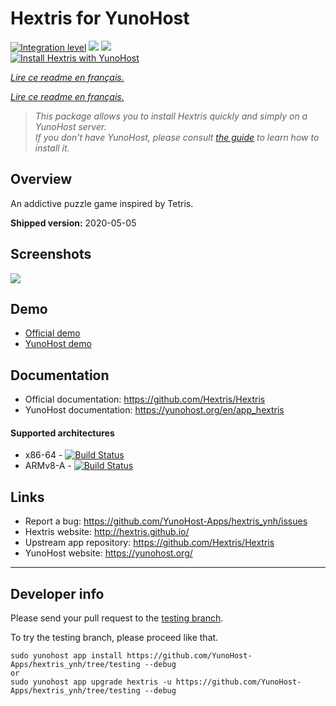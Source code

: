 # Hextris for YunoHost

[![Integration level](https://dash.yunohost.org/integration/hextris.svg)](https://dash.yunohost.org/appci/app/hextris) ![](https://ci-apps.yunohost.org/ci/badges/hextris.status.svg) ![](https://ci-apps.yunohost.org/ci/badges/hextris.maintain.svg)  
[![Install Hextris with YunoHost](https://install-app.yunohost.org/install-with-yunohost.svg)](https://install-app.yunohost.org/?app=hextris)

*[Lire ce readme en français.](./README_fr.md)*

*[Lire ce readme en français.](./README_fr.md)*

> *This package allows you to install Hextris quickly and simply on a YunoHost server.  
If you don't have YunoHost, please consult [the guide](https://yunohost.org/#/install) to learn how to install it.*

## Overview
An addictive puzzle game inspired by Tetris.

**Shipped version:** 2020-05-05

## Screenshots

![](https://raw.githubusercontent.com/YunoHost-Apps/hextris_ynh/master/screenshot.jpg)

## Demo

* [Official demo](http://hextris.io/)
* [YunoHost demo](https://demo.yunohost.org/hextris/)

## Documentation

 * Official documentation: https://github.com/Hextris/Hextris
 * YunoHost documentation: https://yunohost.org/en/app_hextris


#### Supported architectures

* x86-64 - [![Build Status](https://ci-apps.yunohost.org/ci/logs/hextris.svg)](https://ci-apps.yunohost.org/ci/apps/hextris/)
* ARMv8-A - [![Build Status](https://ci-apps-arm.yunohost.org/ci/logs/hextris.svg)](https://ci-apps-arm.yunohost.org/ci/apps/hextris/)

## Links

 * Report a bug: https://github.com/YunoHost-Apps/hextris_ynh/issues
 * Hextris website: http://hextris.github.io/
 * Upstream app repository: https://github.com/Hextris/Hextris
 * YunoHost website: https://yunohost.org/

---

## Developer info

Please send your pull request to the [testing branch](https://github.com/YunoHost-Apps/hextris_ynh/tree/testing).

To try the testing branch, please proceed like that.
```
sudo yunohost app install https://github.com/YunoHost-Apps/hextris_ynh/tree/testing --debug
or
sudo yunohost app upgrade hextris -u https://github.com/YunoHost-Apps/hextris_ynh/tree/testing --debug
```
